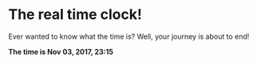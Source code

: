 # The real time clock!

Ever wanted to know what the time is? Well, your journey is about to end!

**The time is Nov 03, 2017, 23:15**